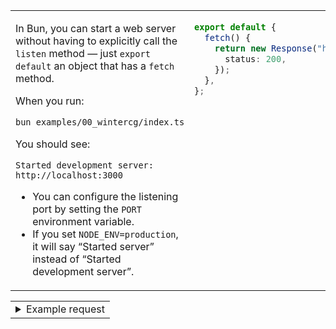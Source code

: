 
<table><tbody><tr><td width="1000" valign="top">

In Bun, you can start a web server without having to explicitly call
the `listen` method — just `export default` an object that has a
`fetch` method.

When you run:

~~~sh
bun examples/00_wintercg/index.ts
~~~

You should see:

~~~
Started development server: http://localhost:3000
~~~

- You can configure the listening port by setting the `PORT` environment variable.
- If you set `NODE_ENV=production`, it will say “Started server” instead of “Started development server”.

</td><td width="1000" valign="top">

```ts
export default {
  fetch() {
    return new Response("hi", {
      status: 200,
    });
  },
};
```

</td></tr></tbody></table>

<table><tr><td><details><summary>Example request</summary>

```sh-session
$ curl -s -D- "http://localhost:3000/"
HTTP/1.1 200 OK
content-type: text/plain;charset=utf-8
Date: Thu, 19 Dec 2024 12:25:10 GMT
Content-Length: 2

hi
```

</details></td></tr></table>
